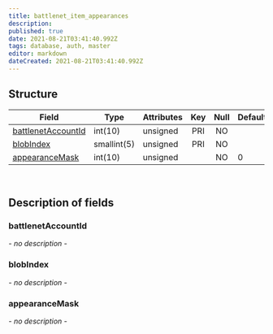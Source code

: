 ```yaml
---
title: battlenet_item_appearances
description: 
published: true
date: 2021-08-21T03:41:40.992Z
tags: database, auth, master
editor: markdown
dateCreated: 2021-08-21T03:41:40.992Z
---
```


## Structure

| Field | Type | Attributes | Key | Null | Default | Extra | Comment |
|---|---|---|:---:|:---:|---|---|---|
[battlenetAccountId](#battlenetAccountId) | int(10) | unsigned | PRI | NO |  |  |  |
[blobIndex](#blobIndex) | smallint(5) | unsigned | PRI | NO |  |  |  |
[appearanceMask](#appearanceMask) | int(10) | unsigned |  | NO | 0 |  |  |

&nbsp;
## Description of fields

### battlenetAccountId   
*- no description -*
&nbsp;
    
### blobIndex  
*- no description -*
&nbsp;

### appearanceMask
*- no description -*
&nbsp;
